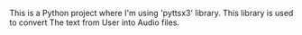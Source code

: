 This is a Python project where I'm using 'pyttsx3' library. 
This library is used to convert The text from User into Audio files.

